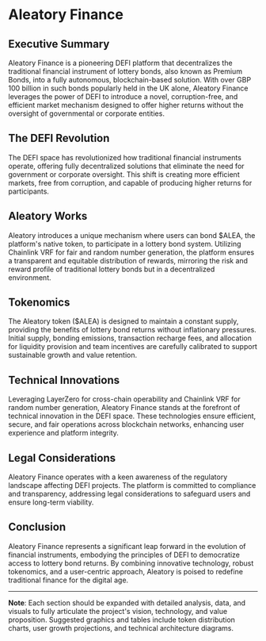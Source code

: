 # Aleatory Finance

## Executive Summary

Aleatory Finance is a pioneering DEFI platform that decentralizes the traditional financial instrument of lottery bonds, also known as Premium Bonds, into a fully autonomous, blockchain-based solution. With over GBP 100 billion in such bonds popularly held in the UK alone, Aleatory Finance leverages the power of DEFI to introduce a novel, corruption-free, and efficient market mechanism designed to offer higher returns without the oversight of governmental or corporate entities.

## The DEFI Revolution

The DEFI space has revolutionized how traditional financial instruments operate, offering fully decentralized solutions that eliminate the need for government or corporate oversight. This shift is creating more efficient markets, free from corruption, and capable of producing higher returns for participants.

## Aleatory Works

Aleatory introduces a unique mechanism where users can bond $ALEA, the platform's native token, to participate in a lottery bond system. Utilizing Chainlink VRF for fair and random number generation, the platform ensures a transparent and equitable distribution of rewards, mirroring the risk and reward profile of traditional lottery bonds but in a decentralized environment.

## Tokenomics

The Aleatory token ($ALEA) is designed to maintain a constant supply, providing the benefits of lottery bond returns without inflationary pressures. Initial supply, bonding emissions, transaction recharge fees, and allocation for liquidity provision and team incentives are carefully calibrated to support sustainable growth and value retention.

## Technical Innovations

Leveraging LayerZero for cross-chain operability and Chainlink VRF for random number generation, Aleatory Finance stands at the forefront of technical innovation in the DEFI space. These technologies ensure efficient, secure, and fair operations across blockchain networks, enhancing user experience and platform integrity.

## Legal Considerations

Aleatory Finance operates with a keen awareness of the regulatory landscape affecting DEFI projects. The platform is committed to compliance and transparency, addressing legal considerations to safeguard users and ensure long-term viability.

## Conclusion

Aleatory Finance represents a significant leap forward in the evolution of financial instruments, embodying the principles of DEFI to democratize access to lottery bond returns. By combining innovative technology, robust tokenomics, and a user-centric approach, Aleatory is poised to redefine traditional finance for the digital age.

---

**Note**: Each section should be expanded with detailed analysis, data, and visuals to fully articulate the project's vision, technology, and value proposition. Suggested graphics and tables include token distribution charts, user growth projections, and technical architecture diagrams.
